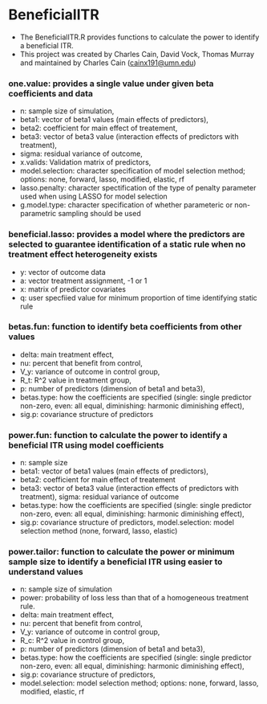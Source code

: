 # BeneficialITR

- The BeneficialITR.R provides functions to calculate the power to identify a beneficial ITR.
- This project was created by Charles Cain, David Vock, Thomas Murray and maintained by Charles Cain (cainx191@umn.edu)

### one.value: provides a single value under given beta coefficients and data
- n: sample size of simulation,
- beta1: vector of beta1 values (main effects of predictors), 
- beta2: coefficient for main effect of treatement,
- beta3: vector of beta3 value (interaction effects of predictors with treatment), 
- sigma: residual variance of outcome,
- x.valids: Validation matrix of predictors, 
- model.selection: character specification of model selection method; options: none, forward, lasso, modified, elastic, rf
- lasso.penalty: character spectification of the type of penalty parameter used when using LASSO for model selection
- g.model.type: character specification of whether parameteric or non-parametric sampling should be used

### beneficial.lasso: provides a model where the predictors are selected to guarantee identification of a static rule when no treatment effect heterogeneity exists
- y: vector of outcome data
- a: vector treatment assignment, -1 or 1
- x: matrix of predictor covariates
- q: user specfiied value for minimum proportion of time identifying static rule

### betas.fun: function to identify beta coefficients from other values
- delta: main treatment effect,
- nu: percent that benefit from control,
- V_y: variance of outcome in control group,
- R_t: R^2 value in treatment group, 
- p: number of predictors (dimension of beta1 and beta3),
- betas.type: how the coefficients are specified (single: single predictor non-zero, even: all equal, diminishing: harmonic diminishing effect),
- sig.p: covariance structure of predictors

### power.fun: function to calculate the power to identify a beneficial ITR using model coefficients
- n: sample size
- beta1: vector of beta1 values (main effects of predictors), 
- beta2: coefficient for main effect of treatement
- beta3: vector of beta3 value (interaction effects of predictors with treatment), sigma: residual variance of outcome
- betas.type: how the coefficients are specified (single: single predictor non-zero, even: all equal, diminishing: harmonic diminishing effect),
- sig.p: covariance structure of predictors, model.selection: model selection method (none, forward, lasso, elastic)

### power.tailor: function to calculate the power or minimum sample size to identify a beneficial ITR using easier to understand values
- n: sample size of simulation
- power: probability of loss less than that of a homogeneous treatment rule. 
- delta: main treatment effect,
- nu: percent that benefit from control,
- V_y: variance of outcome in control group,
- R_c: R^2 value in control group, 
- p: number of predictors (dimension of beta1 and beta3),
- betas.type: how the coefficients are specified (single: single predictor non-zero, even: all equal, diminishing: harmonic diminishing effect),
- sig.p: covariance structure of predictors,
- model.selection: model selection method; options: none, forward, lasso, modified, elastic, rf











